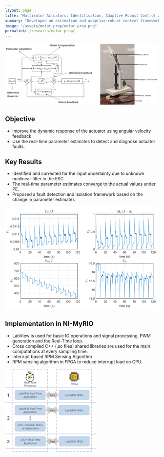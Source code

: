 ```yaml
---
layout: page
title: "Multirotor Actuators: Identification, Adaptive Robust Control and Fault Diagnosis"
summary: "Developed an estimation and adaptive-robust control framework for uncertainity rejection and fault diagnosis using rotor angular velocity feedback from back-emf signals"
image: "/assets/motor-prop/motor-prop.png"
permalink: /research/motor-prop/
---
```


<img src="/assets/motor-prop/motor-prop.png" width="500">

## Objective
- Improve the dynamic response of the actuator using angular velocity feedback.
- Use the real-time parameter estimates to detect and diagnose actuator faults.


## Key Results
- Identified and corrected for the input uncertainty due to unknown nonlinear filter in the ESC.
- The real-time parameter estimates converge to the actual values under PE.
- Proposed a fault detection and isolation framework based on the change in parameter estimates

<img src="/assets/motor-prop/param_est.png" width="700">

## Implementation in NI-MyRIO
- LabView is used for basic IO operations and signal processing, PWM generation and the Real-Time loop.
- Cross compiled C++ (.so files) shared libraries are used for the main computations at every sampling time.
- Interrupt based RPM Sensing Algorithm
- RPM sensing algorithm in FPGA to reduce interrupt load on CPU.

<img src="/assets/motor-prop/implementation.png" width="300">
